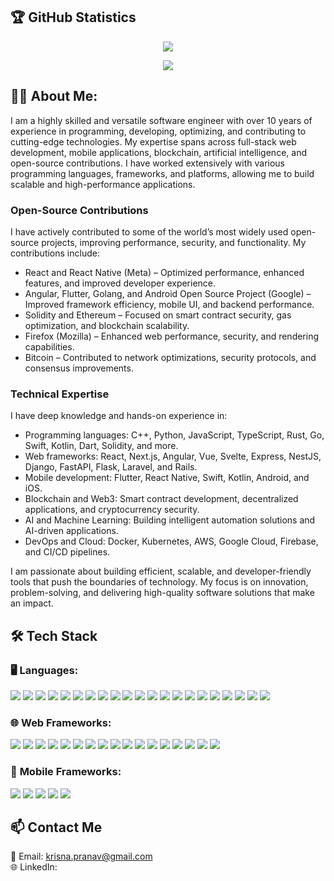 ## 🏆 GitHub Statistics

<p align="center">
  <img src="https://github-readme-stats.vercel.app/api?username=krishpranav&show_icons=true&theme=radical" />
</p>

<p align="center">
  <img src="https://github-readme-streak-stats.herokuapp.com/?user=krishpranav&theme=radical" />
</p>


## 👨‍💻 About Me:

I am a highly skilled and versatile software engineer with over 10 years of experience in programming, developing, optimizing, and contributing to cutting-edge technologies. My expertise spans across full-stack web development, mobile applications, blockchain, artificial intelligence, and open-source contributions. I have worked extensively with various programming languages, frameworks, and platforms, allowing me to build scalable and high-performance applications.  

### Open-Source Contributions  
I have actively contributed to some of the world’s most widely used open-source projects, improving performance, security, and functionality. My contributions include:  

- React and React Native (Meta) – Optimized performance, enhanced features, and improved developer experience.  
- Angular, Flutter, Golang, and Android Open Source Project (Google) – Improved framework efficiency, mobile UI, and backend performance.  
- Solidity and Ethereum – Focused on smart contract security, gas optimization, and blockchain scalability.  
- Firefox (Mozilla) – Enhanced web performance, security, and rendering capabilities.  
- Bitcoin – Contributed to network optimizations, security protocols, and consensus improvements.  

### Technical Expertise  
I have deep knowledge and hands-on experience in:  

- Programming languages: C++, Python, JavaScript, TypeScript, Rust, Go, Swift, Kotlin, Dart, Solidity, and more.  
- Web frameworks: React, Next.js, Angular, Vue, Svelte, Express, NestJS, Django, FastAPI, Flask, Laravel, and Rails.  
- Mobile development: Flutter, React Native, Swift, Kotlin, Android, and iOS.  
- Blockchain and Web3: Smart contract development, decentralized applications, and cryptocurrency security.  
- AI and Machine Learning: Building intelligent automation solutions and AI-driven applications.  
- DevOps and Cloud: Docker, Kubernetes, AWS, Google Cloud, Firebase, and CI/CD pipelines.  

I am passionate about building efficient, scalable, and developer-friendly tools that push the boundaries of technology. My focus is on innovation, problem-solving, and delivering high-quality software solutions that make an impact.


## 🛠️ Tech Stack

### 🖥️ **Languages**: 
<p align="start">
  <img src="https://img.shields.io/badge/C++-00599C?style=for-the-badge&logo=c%2B%2B&logoColor=white" />
  <img src="https://img.shields.io/badge/C%23-239120?style=for-the-badge&logo=c-sharp&logoColor=white" />
  <img src="https://img.shields.io/badge/Java-007396?style=for-the-badge&logo=java&logoColor=white" />
  <img src="https://img.shields.io/badge/Python-3776AB?style=for-the-badge&logo=python&logoColor=white" />
  <img src="https://img.shields.io/badge/JavaScript-F7DF1E?style=for-the-badge&logo=javascript&logoColor=black" />
  <img src="https://img.shields.io/badge/TypeScript-3178C6?style=for-the-badge&logo=typescript&logoColor=white" />
  <img src="https://img.shields.io/badge/Go-00ADD8?style=for-the-badge&logo=go&logoColor=white" />
  <img src="https://img.shields.io/badge/Rust-000000?style=for-the-badge&logo=rust&logoColor=white" />
  <img src="https://img.shields.io/badge/Swift-FA7343?style=for-the-badge&logo=swift&logoColor=white" />
  <img src="https://img.shields.io/badge/Kotlin-0095D5?style=for-the-badge&logo=kotlin&logoColor=white" />
  <img src="https://img.shields.io/badge/PHP-777BB4?style=for-the-badge&logo=php&logoColor=white" />
  <img src="https://img.shields.io/badge/Ruby-CC342D?style=for-the-badge&logo=ruby&logoColor=white" />
  <img src="https://img.shields.io/badge/Dart-0175C2?style=for-the-badge&logo=dart&logoColor=white" />
  <img src="https://img.shields.io/badge/Scala-DC322F?style=for-the-badge&logo=scala&logoColor=white" />
  <img src="https://img.shields.io/badge/Lua-2C2D72?style=for-the-badge&logo=lua&logoColor=white" />
  <img src="https://img.shields.io/badge/Perl-39457E?style=for-the-badge&logo=perl&logoColor=white" />
  <img src="https://img.shields.io/badge/HTML5-E34F26?style=for-the-badge&logo=html5&logoColor=white" />
  <img src="https://img.shields.io/badge/CSS3-1572B6?style=for-the-badge&logo=css3&logoColor=white" />
  <img src="https://img.shields.io/badge/Solidity-363636?style=for-the-badge&logo=solidity&logoColor=white" />
  <img src="https://img.shields.io/badge/WebAssembly-654FF0?style=for-the-badge&logo=webassembly&logoColor=white" />
  <img src="https://img.shields.io/badge/Bash-4EAA25?style=for-the-badge&logo=gnu-bash&logoColor=white" />
</p>

### 🌐 **Web Frameworks**: 
<p align="start">
  <img src="https://img.shields.io/badge/React-20232A?style=for-the-badge&logo=react&logoColor=61DAFB" />
  <img src="https://img.shields.io/badge/Next.js-000000?style=for-the-badge&logo=next.js&logoColor=white" />
  <img src="https://img.shields.io/badge/Vue.js-4FC08D?style=for-the-badge&logo=vue.js&logoColor=white" />
  <img src="https://img.shields.io/badge/Nuxt.js-00DC82?style=for-the-badge&logo=nuxt.js&logoColor=white" />
  <img src="https://img.shields.io/badge/Angular-DD0031?style=for-the-badge&logo=angular&logoColor=white" />
  <img src="https://img.shields.io/badge/Svelte-FF3E00?style=for-the-badge&logo=svelte&logoColor=white" />
  <img src="https://img.shields.io/badge/Astro-FF5D01?style=for-the-badge&logo=astro&logoColor=white" />
  <img src="https://img.shields.io/badge/Solid.js-2C4F7C?style=for-the-badge&logo=solid&logoColor=white" />
  <img src="https://img.shields.io/badge/Gatsby-663399?style=for-the-badge&logo=gatsby&logoColor=white" />
  <img src="https://img.shields.io/badge/Express.js-404D59?style=for-the-badge&logo=express&logoColor=white" />
  <img src="https://img.shields.io/badge/NestJS-E0234E?style=for-the-badge&logo=nestjs&logoColor=white" />
  <img src="https://img.shields.io/badge/Django-092E20?style=for-the-badge&logo=django&logoColor=white" />
  <img src="https://img.shields.io/badge/Flask-000000?style=for-the-badge&logo=flask&logoColor=white" />
  <img src="https://img.shields.io/badge/Rails-CC0000?style=for-the-badge&logo=ruby-on-rails&logoColor=white" />
  <img src="https://img.shields.io/badge/FastAPI-009688?style=for-the-badge&logo=fastapi&logoColor=white" />
  <img src="https://img.shields.io/badge/Laravel-FF2D20?style=for-the-badge&logo=laravel&logoColor=white" />
  <img src="https://img.shields.io/badge/Spring-6DB33F?style=for-the-badge&logo=spring&logoColor=white" />
</p>

### 📱 **Mobile Frameworks**:
<p align="start">
  <img src="https://img.shields.io/badge/Flutter-02569B?style=for-the-badge&logo=flutter&logoColor=white" />
  <img src="https://img.shields.io/badge/React_Native-20232A?style=for-the-badge&logo=react&logoColor=61DAFB" />
  <img src="https://img.shields.io/badge/SwiftUI-FA7343?style=for-the-badge&logo=swift&logoColor=white" />
  <img src="https://img.shields.io/badge/Kotlin-0095D5?style=for-the-badge&logo=kotlin&logoColor=white" />
  <img src="https://img.shields.io/badge/Android-3DDC84?style=for-the-badge&logo=android&logoColor=white" />
</p>


## 📫 **Contact Me**  
📧 Email: [krisna.pranav@gmail.com](mailto:krisna.pranav@gmail.com)  
🌐 LinkedIn: []()  
